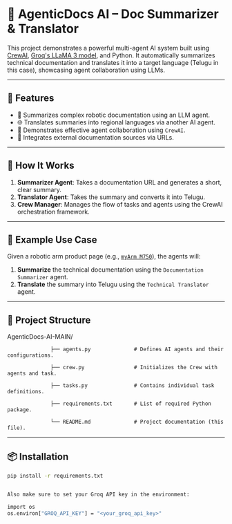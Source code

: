 # 🧠 AgenticDocs AI – Doc Summarizer & Translator

This project demonstrates a powerful multi-agent AI system built using [CrewAI](https://github.com/joaomdmoura/crewai), [Groq's LLaMA 3 model](https://groq.com/), and Python. It automatically summarizes technical documentation and translates it into a target language (Telugu in this case), showcasing agent collaboration using LLMs.

---

## 🚀 Features

- 📄 Summarizes complex robotic documentation using an LLM agent.
- 🌐 Translates summaries into regional languages via another AI agent.
- 🤝 Demonstrates effective agent collaboration using `CrewAI`.
- 🔗 Integrates external documentation sources via URLs.

---

## 🧠 How It Works

1. **Summarizer Agent**: Takes a documentation URL and generates a short, clear summary.
2. **Translator Agent**: Takes the summary and converts it into Telugu.
3. **Crew Manager**: Manages the flow of tasks and agents using the CrewAI orchestration framework.

---

## 📂 Example Use Case

Given a robotic arm product page (e.g., [`myArm M750`](https://www.elephantrobotics.com/en/myarm-m750/)), the agents will:
1. **Summarize** the technical documentation using the `Documentation Summarizer` agent.
2. **Translate** the summary into Telugu using the `Technical Translator` agent.

---

## 📁 Project Structure


AgenticDocs-AI-MAIN/
                  
                  ├── agents.py              # Defines AI agents and their configurations.
                  
                  ├── crew.py                # Initializes the Crew with agents and task.
                  
                  ├── tasks.py               # Contains individual task definitions.
                  
                  ├── requirements.txt       # List of required Python package. 
                  
                  └── README.md              # Project documentation (this file).

---

## 📦 Installation 

```bash
pip install -r requirements.txt


Also make sure to set your Groq API key in the environment:

import os
os.environ["GROQ_API_KEY"] = "<your_groq_api_key>"

